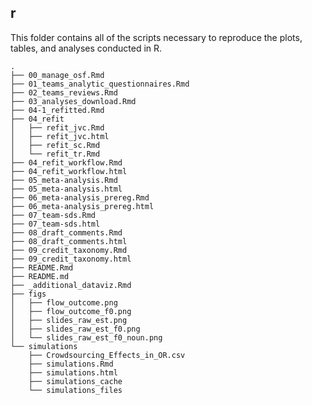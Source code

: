
## r

This folder contains all of the scripts necessary to reproduce the
plots, tables, and analyses conducted in R.

    .
    ├── 00_manage_osf.Rmd
    ├── 01_teams_analytic_questionnaires.Rmd
    ├── 02_teams_reviews.Rmd
    ├── 03_analyses_download.Rmd
    ├── 04-1_refitted.Rmd
    ├── 04_refit
    │   ├── refit_jvc.Rmd
    │   ├── refit_jvc.html
    │   ├── refit_sc.Rmd
    │   └── refit_tr.Rmd
    ├── 04_refit_workflow.Rmd
    ├── 04_refit_workflow.html
    ├── 05_meta-analysis.Rmd
    ├── 05_meta-analysis.html
    ├── 06_meta-analysis_prereg.Rmd
    ├── 06_meta-analysis_prereg.html
    ├── 07_team-sds.Rmd
    ├── 07_team-sds.html
    ├── 08_draft_comments.Rmd
    ├── 08_draft_comments.html
    ├── 09_credit_taxonomy.Rmd
    ├── 09_credit_taxonomy.html
    ├── README.Rmd
    ├── README.md
    ├── _additional_dataviz.Rmd
    ├── figs
    │   ├── flow_outcome.png
    │   ├── flow_outcome_f0.png
    │   ├── slides_raw_est.png
    │   ├── slides_raw_est_f0.png
    │   └── slides_raw_est_f0_noun.png
    └── simulations
        ├── Crowdsourcing_Effects_in_OR.csv
        ├── simulations.Rmd
        ├── simulations.html
        ├── simulations_cache
        └── simulations_files
